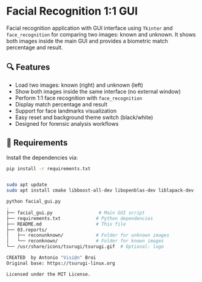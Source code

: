 # Facial Recognition 1:1 GUI

Facial recognition application with GUI interface using `Tkinter` and `face_recognition` for comparing two images: known and unknown. It shows both images inside the main GUI and provides a biometric match percentage and result.

## 🔍 Features

- Load two images: known (right) and unknown (left)
- Show both images inside the same interface (no external window)
- Perform 1:1 face recognition with `face_recognition`
- Display match percentage and result
- Support for face landmarks visualization
- Easy reset and background theme switch (black/white)
- Designed for forensic analysis workflows

## 🧰 Requirements

Install the dependencies via:

```bash
pip install -r requirements.txt


sudo apt update
sudo apt install cmake libboost-all-dev libopenblas-dev liblapack-dev

python facial_gui.py
.
├── facial_gui.py                 # Main GUI script
├── requirements.txt             # Python dependencies
├── README.md                    # This file
├── 03.reports/
│   ├── reconunknown/            # Folder for unknown images
│   └── reconknown/              # Folder for known images
└── /usr/share/icons/tsurugi/tsurugi.gif  # Optional: logo

CREATED  by Antonio "Visi@n" Broi
Original base: https://tsurugi-linux.org

Licensed under the MIT License.
